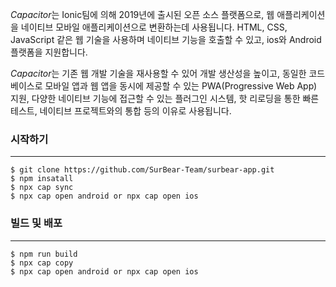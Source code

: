 *Capacitor*는 Ionic팀에 의해 2019년에 출시된 오픈 소스 플랫폼으로, 웹 애플리케이션을 네이티브 모바일 애플리케이션으로 변환하는데 사용됩니다. HTML, CSS, JavaScript 같은 웹 기술을 사용하며 네이티브 기능을 호출할 수 있고, ios와 Android 플랫폼을 지원합니다.


*Capacitor*는 기존 웹 개발 기술을 재사용할 수 있어 개발 생산성을 높이고, 동일한 코드 베이스로 모바일 앱과 웹 앱을 동시에 제공할 수 있는 PWA(Progressive Web App) 지원, 다양한 네이티브 기능에 접근할 수 있는 플러그인 시스템, 핫 리로딩을 통한 빠른 테스트, 네이티브 프로젝트와의 통합 등의 이유로 사용됩니다.

### 시작하기
---
```
$ git clone https://github.com/SurBear-Team/surbear-app.git
$ npm insatall
$ npx cap sync
$ npx cap open android or npx cap open ios
```


### 빌드 및 배포
---
```
$ npm run build
$ npx cap copy
$ npx cap open android or npx cap open ios
```
